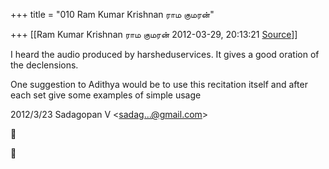 +++
title = "010 Ram Kumar Krishnan ராம குமரன்"

+++
[[Ram Kumar Krishnan ராம குமரன்	2012-03-29, 20:13:21 [Source](https://groups.google.com/g/samskrita/c/Lh-ouLHfqVo)]]



I heard the audio produced by harsheduservices. It gives a good oration of the declensions.



One suggestion to Adithya would be to use this recitation itself and after each set give some examples of simple usage  
  

2012/3/23 Sadagopan V \<[sadag...@gmail.com]()\>  






